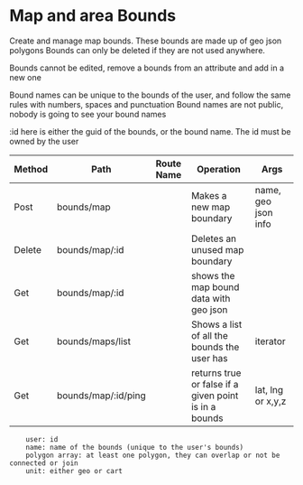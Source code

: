 # Map and area Bounds


Create and manage map bounds. These bounds are made up of geo json polygons
Bounds can only be deleted if they are not used anywhere.

Bounds cannot be edited, remove a bounds from an attribute and add in a new one

Bound names can be unique to the bounds of the user, and follow the same rules with numbers, spaces and punctuation
Bound names are not public, nobody is going to see your bound names

:id here is either the guid of the bounds, or the bound name. The id must be owned by the user 

| Method | Path                | Route Name | Operation                                             | Args                |
|--------|---------------------|------------|-------------------------------------------------------|---------------------|
| Post   | bounds/map          |            | Makes a new map boundary                              | name, geo json info |
| Delete | bounds/map/:id      |            | Deletes an unused map boundary                        |                     |
| Get    | bounds/map/:id      |            | shows the map bound data with geo json                |                     |
| Get    | bounds/maps/list    |            | Shows a list of all the bounds the user has           | iterator            |
| Get    | bounds/map/:id/ping |            | returns true or false if a given point is in a bounds | lat, lng or x,y,z   |

        user: id
        name: name of the bounds (unique to the user's bounds)
        polygon array: at least one polygon, they can overlap or not be connected or join
        unit: either geo or cart
